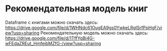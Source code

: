 # Рекомендательная модель книг 
Dataframe с книгами можно скачать здесь: https://drive.google.com/file/d/1WHNdc61OugEA9gs0YwkeLRgISrfPpHgF/view?usp=sharing
Рекомендательную модель можно скачать здесь: https://drive.google.com/file/d/1TffYgBi4G-wFEdaZREut_HmfeibMZfG-/view?usp=sharing
